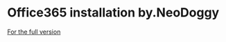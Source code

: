 # Office365 installation by.NeoDoggy

[For the full version](https://msguides.com/microsoft-software-products/install-office-multilanguage.html)
